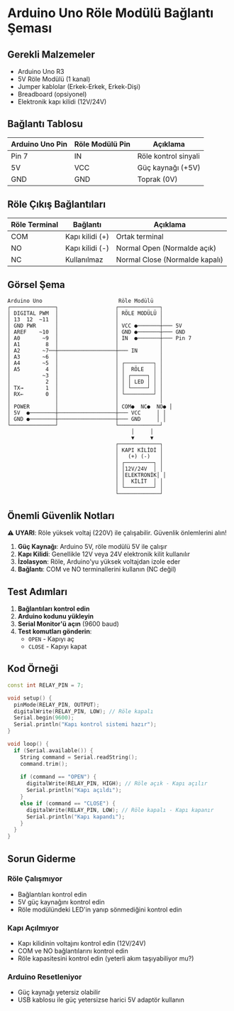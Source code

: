 
# Arduino Uno Röle Modülü Bağlantı Şeması

## Gerekli Malzemeler
- Arduino Uno R3
- 5V Röle Modülü (1 kanal)
- Jumper kablolar (Erkek-Erkek, Erkek-Dişi)
- Breadboard (opsiyonel)
- Elektronik kapı kilidi (12V/24V)

## Bağlantı Tablosu

| Arduino Uno Pin | Röle Modülü Pin | Açıklama |
|----------------|-----------------|----------|
| Pin 7          | IN              | Röle kontrol sinyali |
| 5V             | VCC             | Güç kaynağı (+5V) |
| GND            | GND             | Toprak (0V) |

## Röle Çıkış Bağlantıları

| Röle Terminal | Bağlantı | Açıklama |
|---------------|----------|----------|
| COM           | Kapı kilidi (+) | Ortak terminal |
| NO            | Kapı kilidi (-) | Normal Open (Normalde açık) |
| NC            | Kullanılmaz     | Normal Close (Normalde kapalı) |

## Görsel Şema

```
Arduino Uno                        Röle Modülü
┌──────────────┐                  ┌─────────────┐
│ DIGITAL PWM  │                  │ RÖLE MODÜLÜ │
│ 13  12  ~11  │                  │             │
│ GND PWR      │                  │ VCC ●───────┼─── 5V
│ AREF    ~10  │                  │ GND ●───────┼─── GND  
│ A0       ~9  │                  │ IN  ●───────┼─── Pin 7
│ A1        8  │                  │             │
│ A2       ~7──┼──────────────────┼─── IN       │
│ A3       ~6  │                  │             │
│ A4       ~5  │                  │ ┌─────────┐ │
│ A5        4  │                  │ │  RÖLE   │ │
│          ~3  │                  │ │ ┌─────┐ │ │
│           2  │                  │ │ │ LED │ │ │
│ TX→       1  │                  │ │ └─────┘ │ │
│ RX←       0  │                  │ └─────────┘ │
│              │                  │             │
│ POWER        │                  │ COM●  NC●  NO● │
│ 5V  ●────────┼──────────────────┼─── VCC     │ │
│ GND ●────────┼──────────────────┼─── GND     │ │
└──────────────┘                  └─────────────┘
                                       │     │
                                       ▼     ▼
                                  ┌─────────────┐
                                  │ KAPI KİLİDİ │
                                  │   (+) (-)   │
                                  │ ┌─────────┐ │
                                  │ │12V/24V  │ │
                                  │ │ELEKTRONİK│ │
                                  │ │  KİLİT  │ │
                                  │ └─────────┘ │
                                  └─────────────┘
```

## Önemli Güvenlik Notları

⚠️ **UYARI**: Röle yüksek voltaj (220V) ile çalışabilir. Güvenlik önlemlerini alın!

1. **Güç Kaynağı**: Arduino 5V, röle modülü 5V ile çalışır
2. **Kapı Kilidi**: Genellikle 12V veya 24V elektronik kilit kullanılır
3. **İzolasyon**: Röle, Arduino'yu yüksek voltajdan izole eder
4. **Bağlantı**: COM ve NO terminallerini kullanın (NC değil)

## Test Adımları

1. **Bağlantıları kontrol edin**
2. **Arduino kodunu yükleyin**
3. **Serial Monitor'ü açın** (9600 baud)
4. **Test komutları gönderin**:
   - `OPEN` - Kapıyı aç
   - `CLOSE` - Kapıyı kapat

## Kod Örneği

```cpp
const int RELAY_PIN = 7;

void setup() {
  pinMode(RELAY_PIN, OUTPUT);
  digitalWrite(RELAY_PIN, LOW); // Röle kapalı
  Serial.begin(9600);
  Serial.println("Kapı kontrol sistemi hazır");
}

void loop() {
  if (Serial.available()) {
    String command = Serial.readString();
    command.trim();
    
    if (command == "OPEN") {
      digitalWrite(RELAY_PIN, HIGH); // Röle açık - Kapı açılır
      Serial.println("Kapı açıldı");
    }
    else if (command == "CLOSE") {
      digitalWrite(RELAY_PIN, LOW); // Röle kapalı - Kapı kapanır
      Serial.println("Kapı kapandı");
    }
  }
}
```

## Sorun Giderme

### Röle Çalışmıyor
- Bağlantıları kontrol edin
- 5V güç kaynağını kontrol edin
- Röle modülündeki LED'in yanıp sönmediğini kontrol edin

### Kapı Açılmıyor
- Kapı kilidinin voltajını kontrol edin (12V/24V)
- COM ve NO bağlantılarını kontrol edin
- Röle kapasitesini kontrol edin (yeterli akım taşıyabiliyor mu?)

### Arduino Resetleniyor
- Güç kaynağı yetersiz olabilir
- USB kablosu ile güç yetersizse harici 5V adaptör kullanın
